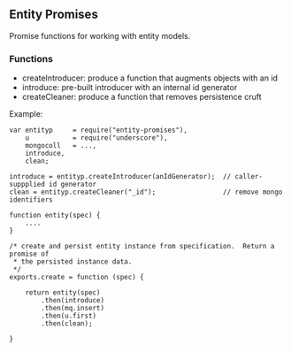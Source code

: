 ## Entity Promises

Promise functions for working with entity models.

### Functions

- createIntroducer: produce a function that augments objects with an id
- introduce: pre-built introducer with an internal id generator
- createCleaner: produce a function that removes persistence cruft


Example:

    var entityp     = require("entity-promises"),
        u           = require("underscore"),
        mongocoll   = ...,
        introduce,
        clean;

    introduce = entityp.createIntroducer(anIdGenerator);  // caller-suppplied id generator
    clean = entityp.createCleaner("_id");                 // remove mongo identifiers

    function entity(spec) {
        ....
    }

    /* create and persist entity instance from specification.  Return a promise of
     * the persisted instance data. 
     */
    exports.create = function (spec) {

        return entity(spec)
            .then(introduce)
            .then(mq.insert)
            .then(u.first)
            .then(clean);
 
    }
